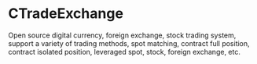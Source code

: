 # CTradeExchange
Open source digital currency, foreign exchange, stock trading system, support a variety of trading methods, spot matching, contract full position, contract isolated position, leveraged spot, stock, foreign exchange, etc.
